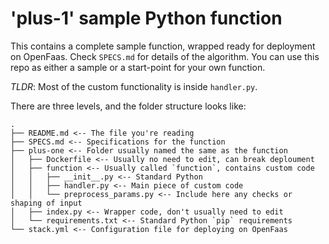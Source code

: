 # 'plus-1' sample Python function

This contains a complete sample function, wrapped ready for deployment on OpenFaas. Check `SPECS.md` for details of the algorithm. You can use this repo as either a sample or a start-point for your own function. 

*TLDR*: Most of the custom functionality is inside `handler.py`.

There are three levels, and the folder structure looks like:

```
.
├── README.md <-- The file you're reading
├── SPECS.md <-- Specifications for the function
├── plus-one <-- Folder usually named the same as the function
│   ├── Dockerfile <-- Usually no need to edit, can break deploument
│   ├── function <-- Usually called `function`, contains custom code
│   │   ├── __init__.py <-- Standard Python
│   │   ├── handler.py <-- Main piece of custom code
│   │   └── preprocess_params.py <-- Include here any checks or shaping of input
│   ├── index.py <-- Wrapper code, don't usually need to edit
│   └── requirements.txt <-- Standard Python `pip` requirements
└── stack.yml <-- Configuration file for deploying on OpenFaas
```
